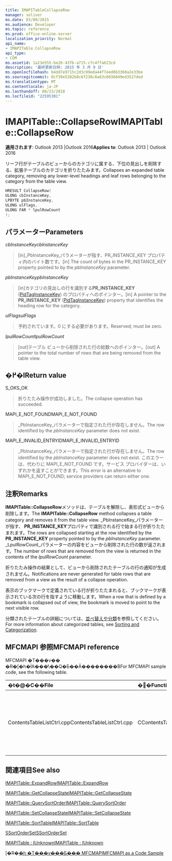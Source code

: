 ```yaml
---
title: IMAPITableCollapseRow
manager: soliver
ms.date: 03/09/2015
ms.audience: Developer
ms.topic: reference
ms.prod: office-online-server
localization_priority: Normal
api_name:
- IMAPITable.CollapseRow
api_type:
- COM
ms.assetid: 1a23e555-be26-43fb-a715-cfc4ffa623cd
description: '最終更新日時: 2015 年 3 月 9 日'
ms.openlocfilehash: b4dd7e9715c2d3c99eda44f7eed0b3360a2e33be
ms.sourcegitcommit: 0cf39e5382b8c6f236c8a63c6036849ed3527ded
ms.translationtype: MT
ms.contentlocale: ja-JP
ms.lasthandoff: 08/23/2018
ms.locfileid: "22595301"
---
```

# <a name="imapitablecollapserow"></a><span data-ttu-id="b545d-103">IMAPITable::CollapseRow</span><span class="sxs-lookup"><span data-stu-id="b545d-103">IMAPITable::CollapseRow</span></span>

  
  
<span data-ttu-id="b545d-104">**適用されます**: Outlook 2013 |Outlook 2016</span><span class="sxs-lookup"><span data-stu-id="b545d-104">**Applies to**: Outlook 2013 | Outlook 2016</span></span> 
  
<span data-ttu-id="b545d-105">リーフ行がテーブルのビューからのカテゴリに属する、下位の見出しを削除する、拡張テーブルのカテゴリを折りたたみます。</span><span class="sxs-lookup"><span data-stu-id="b545d-105">Collapses an expanded table category, removing any lower-level headings and leaf rows belonging to the category from the table view.</span></span>
  
```cpp
HRESULT CollapseRow(
ULONG cbInstanceKey,
LPBYTE pbInstanceKey,
ULONG ulFlags,
ULONG FAR * lpulRowCount
);
```

## <a name="parameters"></a><span data-ttu-id="b545d-106">パラメーター</span><span class="sxs-lookup"><span data-stu-id="b545d-106">Parameters</span></span>

 <span data-ttu-id="b545d-107">_cbInstanceKey_</span><span class="sxs-lookup"><span data-stu-id="b545d-107">_cbInstanceKey_</span></span>
  
> <span data-ttu-id="b545d-108">[in]_PbInstanceKey_パラメーターが指す、PR_INSTANCE_KEY プロパティ内のバイト数です。</span><span class="sxs-lookup"><span data-stu-id="b545d-108">[in] The count of bytes in the PR_INSTANCE_KEY property pointed to by the  _pbInstanceKey_ parameter.</span></span> 
    
 <span data-ttu-id="b545d-109">_pbInstanceKey_</span><span class="sxs-lookup"><span data-stu-id="b545d-109">_pbInstanceKey_</span></span>
  
> <span data-ttu-id="b545d-110">[in]カテゴリの見出しの行を識別する**PR_INSTANCE_KEY** ([PidTagInstanceKey](pidtaginstancekey-canonical-property.md)) のプロパティへのポインター。</span><span class="sxs-lookup"><span data-stu-id="b545d-110">[in] A pointer to the **PR_INSTANCE_KEY** ([PidTagInstanceKey](pidtaginstancekey-canonical-property.md)) property that identifies the heading row for the category.</span></span> 
    
 <span data-ttu-id="b545d-111">_ulFlags_</span><span class="sxs-lookup"><span data-stu-id="b545d-111">_ulFlags_</span></span>
  
> <span data-ttu-id="b545d-112">予約されています。0 にする必要があります。</span><span class="sxs-lookup"><span data-stu-id="b545d-112">Reserved; must be zero.</span></span>
    
 <span data-ttu-id="b545d-113">_lpulRowCount_</span><span class="sxs-lookup"><span data-stu-id="b545d-113">_lpulRowCount_</span></span>
  
> <span data-ttu-id="b545d-114">[out]テーブル ビューから削除された行の総数へのポインター。</span><span class="sxs-lookup"><span data-stu-id="b545d-114">[out] A pointer to the total number of rows that are being removed from the table view.</span></span>
    
## <a name="return-value"></a><span data-ttu-id="b545d-115">�߂�l</span><span class="sxs-lookup"><span data-stu-id="b545d-115">Return value</span></span>

<span data-ttu-id="b545d-116">S_OK</span><span class="sxs-lookup"><span data-stu-id="b545d-116">S_OK</span></span> 
  
> <span data-ttu-id="b545d-117">折りたたみ操作が成功しました。</span><span class="sxs-lookup"><span data-stu-id="b545d-117">The collapse operation has succeeded.</span></span>
    
<span data-ttu-id="b545d-118">MAPI_E_NOT_FOUND</span><span class="sxs-lookup"><span data-stu-id="b545d-118">MAPI_E_NOT_FOUND</span></span> 
  
> <span data-ttu-id="b545d-119">_PbInstanceKey_パラメーターで指定された行が存在しません。</span><span class="sxs-lookup"><span data-stu-id="b545d-119">The row identified by the  _pbInstanceKey_ parameter does not exist.</span></span> 
    
<span data-ttu-id="b545d-120">MAPI_E_INVALID_ENTRYID</span><span class="sxs-lookup"><span data-stu-id="b545d-120">MAPI_E_INVALID_ENTRYID</span></span> 
  
> <span data-ttu-id="b545d-121">_PbInstanceKey_パラメーターで指定された行が存在しません。</span><span class="sxs-lookup"><span data-stu-id="b545d-121">The row identified by the  _pbInstanceKey_ parameter does not exist.</span></span> <span data-ttu-id="b545d-122">このエラーは、代わりに MAPI_E_NOT_FOUND です。サービス プロバイダーは、いずれかを返すことができます。</span><span class="sxs-lookup"><span data-stu-id="b545d-122">This error is an alternative to MAPI_E_NOT_FOUND; service providers can return either one.</span></span> 
    
## <a name="remarks"></a><span data-ttu-id="b545d-123">注釈</span><span class="sxs-lookup"><span data-stu-id="b545d-123">Remarks</span></span>

<span data-ttu-id="b545d-124">**IMAPITable::CollapseRow**メソッドは、テーブルを解除し、表形式ビューから削除します。</span><span class="sxs-lookup"><span data-stu-id="b545d-124">The **IMAPITable::CollapseRow** method collapses a table category and removes it from the table view.</span></span> <span data-ttu-id="b545d-125">_PbInstanceKey_パラメーターが指す、 **PR_INSTANCE_KEY**プロパティで識別される行で始まる行が折りたたまれます。</span><span class="sxs-lookup"><span data-stu-id="b545d-125">The rows are collapsed starting at the row identified by the **PR_INSTANCE_KEY** property pointed to by the  _pbInstanceKey_ parameter.</span></span> <span data-ttu-id="b545d-126">_LpulRowCount_パラメーターの内容をビューから削除された行の数が返されます。</span><span class="sxs-lookup"><span data-stu-id="b545d-126">The number of rows that are removed from the view is returned in the contents of the  _lpulRowCount_ parameter.</span></span> 
  
<span data-ttu-id="b545d-127">折りたたみ操作の結果として、ビューから削除されたテーブルの行の通知が生成されません。</span><span class="sxs-lookup"><span data-stu-id="b545d-127">Notifications are never generated for table rows that are removed from a view as the result of a collapse operation.</span></span> 
  
<span data-ttu-id="b545d-128">表示のブックマークで定義されている行が折りたたまれると、ブックマークが表示されている次の行を指すように移動します。</span><span class="sxs-lookup"><span data-stu-id="b545d-128">When a row that is defined by a bookmark is collapsed out of view, the bookmark is moved to point to the next visible row.</span></span> 
  
<span data-ttu-id="b545d-129">分類されたテーブルの詳細については、[並べ替えや分類](sorting-and-categorization.md)を参照してください。</span><span class="sxs-lookup"><span data-stu-id="b545d-129">For more information about categorized tables, see [Sorting and Categorization](sorting-and-categorization.md).</span></span>
  
## <a name="mfcmapi-reference"></a><span data-ttu-id="b545d-130">MFCMAPI 参照</span><span class="sxs-lookup"><span data-stu-id="b545d-130">MFCMAPI reference</span></span>

<span data-ttu-id="b545d-131">MFCMAPI �T���v�� �R�[�h�ł́A���̕\��Q�Ƃ��Ă��������B</span><span class="sxs-lookup"><span data-stu-id="b545d-131">For MFCMAPI sample code, see the following table.</span></span>
  
|<span data-ttu-id="b545d-132">**�t�@�C��**</span><span class="sxs-lookup"><span data-stu-id="b545d-132">**File**</span></span>|<span data-ttu-id="b545d-133">**�֐�**</span><span class="sxs-lookup"><span data-stu-id="b545d-133">**Function**</span></span>|<span data-ttu-id="b545d-134">**�R�����g**</span><span class="sxs-lookup"><span data-stu-id="b545d-134">**Comment**</span></span>|
|:-----|:-----|:-----|
|<span data-ttu-id="b545d-135">ContentsTableListCtrl.cpp</span><span class="sxs-lookup"><span data-stu-id="b545d-135">ContentsTableListCtrl.cpp</span></span>  <br/> |<span data-ttu-id="b545d-136">CContentsTableListCtrl::DoExpandCollapse</span><span class="sxs-lookup"><span data-stu-id="b545d-136">CContentsTableListCtrl::DoExpandCollapse</span></span>  <br/> |<span data-ttu-id="b545d-137">MFCMAPI では、 **IMAPITable::CollapseRow**メソッドを使用して、テーブルのカテゴリを折りたたみます。</span><span class="sxs-lookup"><span data-stu-id="b545d-137">MFCMAPI uses the **IMAPITable::CollapseRow** method to collapse a table category.</span></span>  <br/> |
   
## <a name="see-also"></a><span data-ttu-id="b545d-138">関連項目</span><span class="sxs-lookup"><span data-stu-id="b545d-138">See also</span></span>



[<span data-ttu-id="b545d-139">IMAPITable::ExpandRow</span><span class="sxs-lookup"><span data-stu-id="b545d-139">IMAPITable::ExpandRow</span></span>](imapitable-expandrow.md)
  
[<span data-ttu-id="b545d-140">IMAPITable::GetCollapseState</span><span class="sxs-lookup"><span data-stu-id="b545d-140">IMAPITable::GetCollapseState</span></span>](imapitable-getcollapsestate.md)
  
[<span data-ttu-id="b545d-141">IMAPITable::QuerySortOrder</span><span class="sxs-lookup"><span data-stu-id="b545d-141">IMAPITable::QuerySortOrder</span></span>](imapitable-querysortorder.md)
  
[<span data-ttu-id="b545d-142">IMAPITable::SetCollapseState</span><span class="sxs-lookup"><span data-stu-id="b545d-142">IMAPITable::SetCollapseState</span></span>](imapitable-setcollapsestate.md)
  
[<span data-ttu-id="b545d-143">IMAPITable::SortTable</span><span class="sxs-lookup"><span data-stu-id="b545d-143">IMAPITable::SortTable</span></span>](imapitable-sorttable.md)
  
[<span data-ttu-id="b545d-144">SSortOrderSet</span><span class="sxs-lookup"><span data-stu-id="b545d-144">SSortOrderSet</span></span>](ssortorderset.md)
  
[<span data-ttu-id="b545d-145">IMAPITable : IUnknown</span><span class="sxs-lookup"><span data-stu-id="b545d-145">IMAPITable : IUnknown</span></span>](imapitableiunknown.md)


<span data-ttu-id="b545d-146">[�R�[�h �T���v���Ƃ��� MFCMAPI](mfcmapi-as-a-code-sample.md)</span><span class="sxs-lookup"><span data-stu-id="b545d-146">[MFCMAPI as a Code Sample](mfcmapi-as-a-code-sample.md)</span></span>


